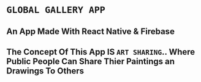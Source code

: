 # `GLOBAL GALLERY APP`
## An App Made With React Native & Firebase
## The Concept Of This App IS `ART SHARING`.. Where Public People Can Share Thier Paintings an Drawings To Others
